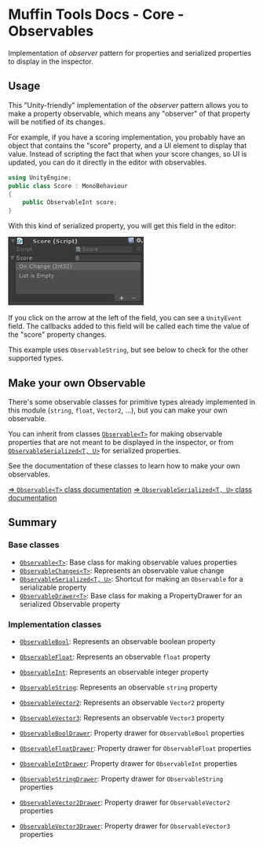 # Muffin Tools Docs - Core - Observables

Implementation of *observer* pattern for properties and serialized properties to display in the inspector.

## Usage

This "Unity-friendly" implementation of the *observer* pattern allows you to make a property observable, which means any "observer" of that property will be notified of its changes.

For example, if you have a scoring implementation, you probably have an object that contains the "score" property, and a UI element to display that value. Instead of scripting the fact that when your score changes, so UI is updated, you can do it directly in the editor with observables.

```cs
using UnityEngine;
public class Score : MonoBehaviour
{
    public ObservableInt score;
}
```

With this kind of serialized property, you will get this field in the editor:

![Score component example](./Images/score-example.jpg)

If you click on the arrow at the left of the field, you can see a `UnityEvent` field. The callbacks added to this field will be called each time the value of the "score" property changes.

This example uses `ObservableString`, but see below to check for the other supported types.

## Make your own Observable

There's some observable classes for primitive types already implemented in this module (`string`, `float`, `Vector2`, ...), but you can make your own observable.

You can inherit from classes [`Observable<T>`](./observable.md) for making observable properties that are not meant to be displayed in the inspector, or from [`ObservableSerialized<T, U>`](./observable-serialized.md) for serialized properties.

See the documentation of these classes to learn how to make your own observables.

[=> `Observable<T>` class documentation](./observable.md)
[=> `ObservableSerialized<T, U>` class documentation](./observable-serialized.md)

## Summary

### Base classes

- [`Observable<T>`](./observable.md): Base class for making observable values properties
- [`ObservableChanges<T>`](./observable-changes.md): Represents an observable value change
- [`ObservableSerialized<T, U>`](./observable-serialized.md): Shortcut for making an `Observable` for a serializable property
- [`ObservableDrawer<T>`](./observable-drawer.md): Base class for making a PropertyDrawer for an serialized Observable property

### Implementation classes

- [`ObservableBool`](./observable-bool.md): Represents an observable boolean property
- [`ObservableFloat`](./observable-float.md): Represents an observable `float` property
- [`ObservableInt`](./observable-int.md): Represents an observable integer property
- [`ObservableString`](./observable-string.md): Represents an observable `string` property
- [`ObservableVector2`](./observable-vector2.md): Represents an observable `Vector2` property
- [`ObservableVector3`](./observable-vector3.md): Represents an observable `Vector3` property

- [`ObservableBoolDrawer`](./observable-bool-drawer.md): Property drawer for `ObservableBool` properties
- [`ObservableFloatDrawer`](./observable-float-drawer.md): Property drawer for `ObservableFloat` properties
- [`ObservableIntDrawer`](./observable-int-drawer.md): Property drawer for `ObservableInt` properties
- [`ObservableStringDrawer`](./observable-string-drawer.md): Property drawer for `ObservableString` properties
- [`ObservableVector2Drawer`](./observable-vector2-drawer.md): Property drawer for `ObservableVector2` properties
- [`ObservableVector3Drawer`](./observable-vector3-drawer.md): Property drawer for `ObservableVector3` properties